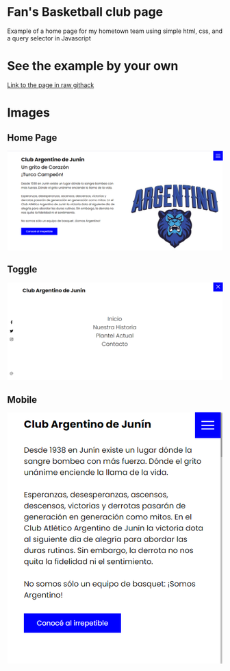 # Fan's Basketball club page
Example of a home page for my hometown team using simple html, css, and a query selector in Javascript

# See the example by your own

[Link to the page in raw githack](https://raw.githack.com/jchemile/varios/master/single-pages/clubargentino/index.html)

# Images

## Home Page

![Home Page](./images/examples/home.png)

## Toggle

![Toggle](./images/examples/toggle.png)

## Mobile

![Mobile](./images/examples/mobile.png)